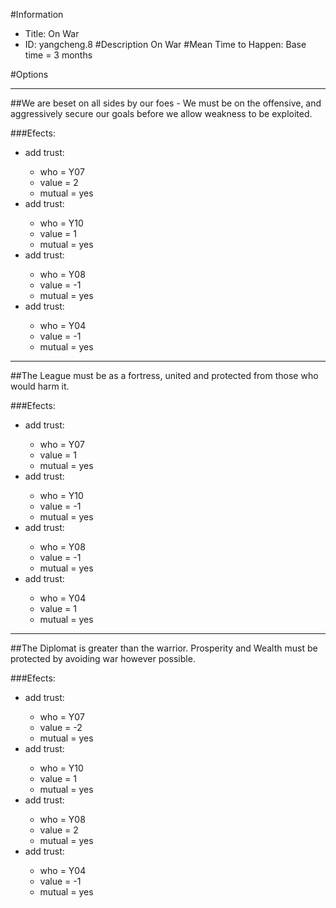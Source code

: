 #Information
 - Title: On War
 - ID: yangcheng.8
#Description
On War
#Mean Time to Happen:
Base time = 3 months

#Options

___
##We are beset on all sides by our foes - We must be on the offensive, and aggressively secure our goals before we allow weakness to be exploited.

###Efects:<ul><li>add trust:</li><ul><li>who = Y07</li><li>value = 2</li><li>mutual = yes</li></ul><li>add trust:</li><ul><li>who = Y10</li><li>value = 1</li><li>mutual = yes</li></ul><li>add trust:</li><ul><li>who = Y08</li><li>value = -1</li><li>mutual = yes</li></ul><li>add trust:</li><ul><li>who = Y04</li><li>value = -1</li><li>mutual = yes</li></ul></ul>

___
##The League must be as a fortress, united and protected from those who would harm it.

###Efects:<ul><li>add trust:</li><ul><li>who = Y07</li><li>value = 1</li><li>mutual = yes</li></ul><li>add trust:</li><ul><li>who = Y10</li><li>value = -1</li><li>mutual = yes</li></ul><li>add trust:</li><ul><li>who = Y08</li><li>value = -1</li><li>mutual = yes</li></ul><li>add trust:</li><ul><li>who = Y04</li><li>value = 1</li><li>mutual = yes</li></ul></ul>

___
##The Diplomat is greater than the warrior. Prosperity and Wealth must be protected by avoiding war however possible.

###Efects:<ul><li>add trust:</li><ul><li>who = Y07</li><li>value = -2</li><li>mutual = yes</li></ul><li>add trust:</li><ul><li>who = Y10</li><li>value = 1</li><li>mutual = yes</li></ul><li>add trust:</li><ul><li>who = Y08</li><li>value = 2</li><li>mutual = yes</li></ul><li>add trust:</li><ul><li>who = Y04</li><li>value = -1</li><li>mutual = yes</li></ul></ul>
